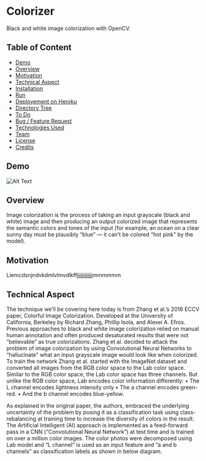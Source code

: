 # Colorizer
Black and white image colorization with OpenCV.
## Table of Content
  * [Demo](#demo)
  * [Overview](#overview)
  * [Motivation](#motivation)
  * [Technical Aspect](#technical-aspect)
  * [Installation](#installation)
  * [Run](#run)
  * [Deployement on Heroku](#deployement-on-heroku)
  * [Directory Tree](#directory-tree)
  * [To Do](#to-do)
  * [Bug / Feature Request](#bug---feature-request)
  * [Technologies Used](#technologies-used)
  * [Team](#team)
  * [License](#license)
  * [Credits](#credits)
## Demo
![Alt Text](https://j.gifs.com/2xVL2P.gif)

## Overview
Image colorization is the process of taking an input grayscale (black and white) image and then producing an output colorized image that represents the semantic colors and tones of the input (for example, an ocean on a clear sunny day must be plausibly “blue” — it can’t be colored “hot pink” by the model).

## Motivation
Liemcdsnjndvkdmlvlmvdlkffjjjjjjjjjjjjmmmmmm

## Technical Aspect
The technique we’ll be covering here today is from Zhang et al.’s 2016 ECCV paper, Colorful Image Colorization. Developed at the University of California, Berkeley by Richard Zhang, Phillip Isola, and Alexei A. Efros.
Previous approaches to black and white image colorization relied on manual human annotation and often produced desaturated results that were not “believable” as true colorizations.
Zhang et al. decided to attack the problem of image colorization by using Convolutional Neural Networks to “hallucinate” what an input grayscale image would look like when colorized.
To train the network Zhang et al. started with the ImageNet dataset and converted all images from the RGB color space to the Lab color space.
Similar to the RGB color space, the Lab color space has three channels. But unlike the RGB color space, Lab encodes color information differently:
•	The L channel encodes lightness intensity only
•	The a channel encodes green-red.
•	And the b channel encodes blue-yellow.

As explained in the original paper, the authors, embraced the underlying uncertainty of the problem by posing it as a classification task using class-rebalancing at training time to increase the diversity of colors in the result. The Artificial Intelligent (AI) approach is implemented as a feed-forward pass in a CNN (“Convolutional Neural Network”) at test time and is trained on over a million color images.
The color photos were decomposed using Lab model and “L channel” is used as an input feature and “a and b channels” as classification labels as shown in below diagram.
